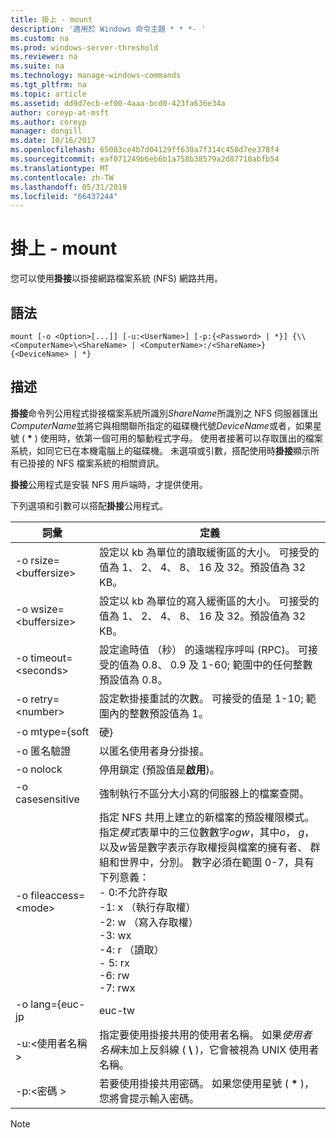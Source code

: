 ```yaml
---
title: 掛上 - mount
description: '適用於 Windows 命令主題 * * *- '
ms.custom: na
ms.prod: windows-server-threshold
ms.reviewer: na
ms.suite: na
ms.technology: manage-windows-commands
ms.tgt_pltfrm: na
ms.topic: article
ms.assetid: dd9d7ecb-ef00-4aaa-bcd0-423fa636e34a
author: coreyp-at-msft
ms.author: coreyp
manager: dongill
ms.date: 10/16/2017
ms.openlocfilehash: 65083ce4b7d04129ff630a7f314c458d7ee378f4
ms.sourcegitcommit: eaf071249b6eb6b1a758b38579a2d87710abfb54
ms.translationtype: MT
ms.contentlocale: zh-TW
ms.lasthandoff: 05/31/2019
ms.locfileid: "66437244"
---
```

# <a name="mount"></a>掛上 - mount



您可以使用**掛接**以掛接網路檔案系統 (NFS) 網路共用。

## <a name="syntax"></a>語法

```
mount [-o <Option>[...]] [-u:<UserName>] [-p:{<Password> | *}] {\\<ComputerName>\<ShareName> | <ComputerName>:/<ShareName>} {<DeviceName> | *}
```

## <a name="description"></a>描述

**掛接**命令列公用程式掛接檔案系統所識別*ShareName*所識別之 NFS 伺服器匯出*ComputerName*並將它與相關聯所指定的磁碟機代號*DeviceName*或者，如果星號 ( **&#42;** ) 使用時，依第一個可用的驅動程式字母。 使用者接著可以存取匯出的檔案系統，如同它已在本機電腦上的磁碟機。 未選項或引數，搭配使用時**掛接**顯示所有已掛接的 NFS 檔案系統的相關資訊。

**掛接**公用程式是安裝 NFS 用戶端時，才提供使用。

下列選項和引數可以搭配**掛接**公用程式。


|          詞彙          |                                                                                                                                                                                                                                                定義                                                                                                                                                                                                                                                |
|------------------------|----------------------------------------------------------------------------------------------------------------------------------------------------------------------------------------------------------------------------------------------------------------------------------------------------------------------------------------------------------------------------------------------------------------------------------------------------------------------------------------------------------|
| -o rsize=\<buffersize> |                                                                                                                                                                                            設定以 kb 為單位的讀取緩衝區的大小。 可接受的值為 1、 2、 4、 8、 16 及 32。預設值為 32 KB。                                                                                                                                                                                            |
| -o wsize=\<buffersize> |                                                                                                                                                                                           設定以 kb 為單位的寫入緩衝區的大小。 可接受的值為 1、 2、 4、 8、 16 及 32。預設值為 32 KB。                                                                                                                                                                                            |
| -o timeout=\<seconds>  |                                                                                                                                                                       設定逾時值 （秒） 的遠端程序呼叫 (RPC)。 可接受的值為 0.8、 0.9 及 1-60; 範圍中的任何整數預設值為 0.8。                                                                                                                                                                       |
|   -o retry=\<number>   |                                                                                                                                                                                             設定軟掛接重試的次數。 可接受的值是 1-10; 範圍內的整數預設值為 1。                                                                                                                                                                                             |
|     -o mtype={soft     |                                                                                                                                                                                                                                                  硬}                                                                                                                                                                                                                                                   |
|        -o 匿名驗證         |                                                                                                                                                                                                                                       以匿名使用者身分掛接。                                                                                                                                                                                                                                       |
|       -o nolock        |                                                                                                                                                                                                                                停用鎖定 (預設值是**啟用**)。                                                                                                                                                                                                                                |
|    -o casesensitive    |                                                                                                                                                                                                                         強制執行不區分大小寫的伺服器上的檔案查閱。                                                                                                                                                                                                                          |
| -o fileaccess=\<mode>  | 指定 NFS 共用上建立的新檔案的預設權限模式。 指定*模式*表單中的三位數數字*ogw*，其中*o*， *g*，以及*w*皆是數字表示存取權授與檔案的擁有者、 群組和世界中，分別。 數字必須在範圍 0-7，具有下列意義：</br>-   0:不允許存取</br>-1: x （執行存取權）</br>-2: w （寫入存取權）</br>-3: wx</br>-4: r （讀取）</br>-   5: rx</br>-6: rw</br>-7: rwx |
|    -o lang={euc-jp     |                                                                                                                                                                                                                                                  euc-tw                                                                                                                                                                                                                                                  |
|     -u:\<使用者名稱 >     |                                                                                                                                                                             指定要使用掛接共用的使用者名稱。 如果*使用者名稱*未加上反斜線 ( **\\** )，它會被視為 UNIX 使用者名稱。                                                                                                                                                                             |
|     -p:\<密碼 >     |                                                                                                                                                                                          若要使用掛接共用密碼。 如果您使用星號 ( **&#42;** )，您將會提示輸入密碼。                                                                                                                                                                                          |

> [!NOTE]
